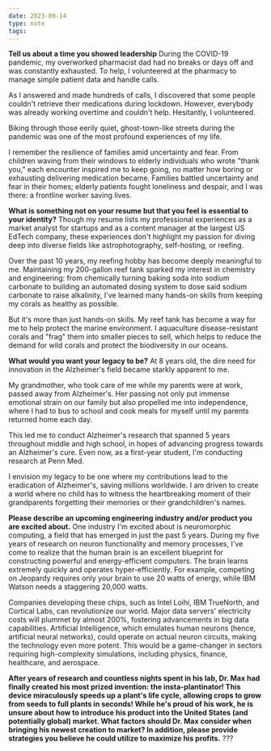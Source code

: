 ```yaml
---
date: 2023-09-14
type: note
tags: 
---
```


**Tell us about a time you showed leadership**
During the COVID-19 pandemic, my overworked pharmacist dad had no breaks or days off and was constantly exhausted. To help, I volunteered at the pharmacy to manage simple patient data and handle calls.

As I answered and made hundreds of calls, I discovered that some people couldn't retrieve their medications during lockdown. However, everybody was already working overtime and couldn't help. Hesitantly, I volunteered.

Biking through those eerily quiet, ghost-town-like streets during the pandemic was one of the most profound experiences of my life.

I remember the resilience of families amid uncertainty and fear. From children waving from their windows to elderly individuals who wrote "thank you," each encounter inspired me to keep going, no matter how boring or exhausting delivering medication became. Families battled uncertainty and fear in their homes; elderly patients fought loneliness and despair, and I was there: a frontline worker saving lives.

**What is something not on your resume but that you feel is essential to your identity?**
Though my resume lists my professional experiences as a market analyst for startups and as a content manager at the largest US EdTech company, these experiences don't highlight my passion for diving deep into diverse fields like astrophotography, self-hosting, or reefing.

Over the past 10 years, my reefing hobby has become deeply meaningful to me. Maintaining my 200-gallon reef tank sparked my interest in chemistry and engineering: from chemically turning baking soda into sodium carbonate to building an automated dosing system to dose said sodium carbonate to raise alkalinity, I've learned many hands-on skills from keeping my corals as healthy as possible.

But it's more than just hands-on skills. My reef tank has become a way for me to help protect the marine environment. I aquaculture disease-resistant corals and "frag" them into smaller pieces to sell, which helps to reduce the demand for wild corals and protect the biodiversity in our oceans.

**What would you want your legacy to be?**
At 8 years old, the dire need for innovation in the Alzheimer's field became starkly apparent to me.

My grandmother, who took care of me while my parents were at work, passed away from Alzheimer's. Her passing not only put immense emotional strain on our family but also propelled me into independence, where I had to bus to school and cook meals for myself until my parents returned home each day.

This led me to conduct Alzheimer's research that spanned 5 years throughout middle and high school, in hopes of advancing progress towards an Alzheimer's cure. Even now, as a first-year student, I'm conducting research at Penn Med.

I envision my legacy to be one where my contributions lead to the eradication of Alzheimer's, saving millions worldwide. I am driven to create a world where no child has to witness the heartbreaking moment of their grandparents forgetting their memories or their grandchildren's names.

**Please describe an upcoming engineering industry and/or product you are excited about.**
One industry I'm excited about is neuromorphic computing, a field that has emerged in just the past 5 years. During my five years of research on neuron functionality and memory processes, I've come to realize that the human brain is an excellent blueprint for constructing powerful and energy-efficient computers. The brain learns extremely quickly and operates hyper-efficiently. For example, competing on Jeopardy requires only your brain to use 20 watts of energy, while IBM Watson needs a staggering 20,000 watts.

Companies developing these chips, such as Intel Loihi, IBM TrueNorth, and Cortical Labs, can revolutionize our world. Major data servers' electricity costs will plummet by almost 200%, fostering advancements in big data capabilities. Artificial Intelligence, which emulates human neurons (hence, artificial neural networks), could operate on actual neuron circuits, making the technology even more potent. This would be a game-changer in sectors requiring high-complexity simulations, including physics, finance, healthcare, and aerospace.

**After years of research and countless nights spent in his lab, Dr. Max had finally created his most prized invention: the insta-plantinator! This device miraculously speeds up a plant's life cycle, allowing crops to grow from seeds to full plants in seconds! While he's proud of his work, he is unsure about how to introduce his product into the United States (and potentially global) market. What factors should Dr. Max consider when bringing his newest creation to market? In addition, please provide strategies you believe he could utilize to maximize his profits.**
???